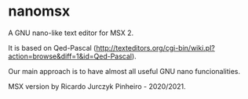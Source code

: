 # nanomsx
A GNU nano-like text editor for MSX 2.

It is based on Qed-Pascal
(http://texteditors.org/cgi-bin/wiki.pl?action=browse&diff=1&id=Qed-Pascal).

Our main approach is to have almost all useful GNU nano funcionalities. 

MSX version by Ricardo Jurczyk Pinheiro - 2020/2021.


